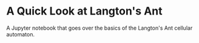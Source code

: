 # A Quick Look at Langton's Ant

A Jupyter notebook that goes over the basics of the Langton's Ant cellular automaton.
